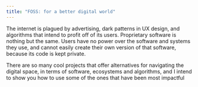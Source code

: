 ```yaml
---
title: "FOSS: for a better digital world"
---
```

The internet is plagued by advertising, dark patterns in UX design, and algorithms that intend to profit off of its users. Proprietary software is nothing but the same. Users have no power over the software and systems they use, and cannot easily create their own version of that software, because its code is kept private.

There are so many cool projects that offer alternatives for navigating the digital space, in terms of software, ecosystems and algorithms, and I intend to show you how to use some of the ones that have been most impactful  